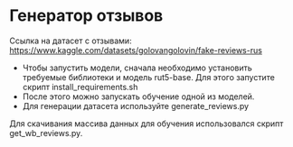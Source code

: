 # Генератор отзывов

Ссылка на датасет с отзывами: https://www.kaggle.com/datasets/golovangolovin/fake-reviews-rus

* Чтобы запустить модели, сначала необходимо установить требуемые библиотеки и модель rut5-base. Для этого запустите скрипт install_requirements.sh
* После этого можно запускать обучение одной из моделей.
* Для генерации датасета используйте generate_reviews.py

Для скачивания массива данных для обучения использовался скрипт get_wb_reviews.py. 
